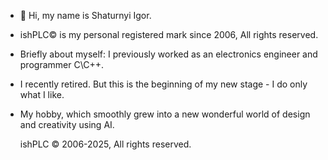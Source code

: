 - 👋 Hi, my name is Shaturnyi Igor.
- ishPLC©️ is my personal registered mark since 2006, All rights reserved.
- Briefly about myself: I previously worked as an electronics engineer and programmer C\C++.
- I recently retired. But this is the beginning of my new stage - I do only what I like.
- My hobby, which smoothly grew into a new wonderful world of design and creativity using AI.

     ishPLC © 2006-2025, All rights reserved.



